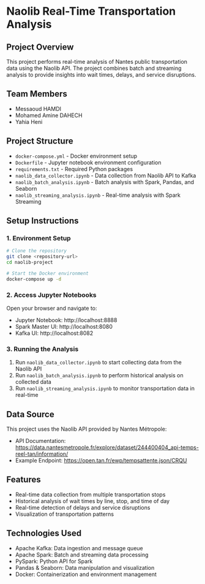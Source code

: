 # Naolib Real-Time Transportation Analysis

## Project Overview

This project performs real-time analysis of Nantes public transportation data using the Naolib API. The project combines batch and streaming analysis to provide insights into wait times, delays, and service disruptions.

## Team Members

- Messaoud HAMDI
- Mohamed Amine DAHECH
- Yahia Heni

## Project Structure

- `docker-compose.yml` - Docker environment setup
- `Dockerfile` - Jupyter notebook environment configuration
- `requirements.txt` - Required Python packages
- `naolib_data_collector.ipynb` - Data collection from Naolib API to Kafka
- `naolib_batch_analysis.ipynb` - Batch analysis with Spark, Pandas, and Seaborn
- `naolib_streaming_analysis.ipynb` - Real-time analysis with Spark Streaming

## Setup Instructions

### 1. Environment Setup

```bash
# Clone the repository
git clone <repository-url>
cd naolib-project

# Start the Docker environment
docker-compose up -d
```

### 2. Access Jupyter Notebooks

Open your browser and navigate to:

- Jupyter Notebook: http://localhost:8888
- Spark Master UI: http://localhost:8080
- Kafka UI: http://localhost:8082

### 3. Running the Analysis

1. Run `naolib_data_collector.ipynb` to start collecting data from the Naolib API
2. Run `naolib_batch_analysis.ipynb` to perform historical analysis on collected data
3. Run `naolib_streaming_analysis.ipynb` to monitor transportation data in real-time

## Data Source

This project uses the Naolib API provided by Nantes Métropole:

- API Documentation: https://data.nantesmetropole.fr/explore/dataset/244400404_api-temps-reel-tan/information/
- Example Endpoint: https://open.tan.fr/ewp/tempsattente.json/CRQU

## Features

- Real-time data collection from multiple transportation stops
- Historical analysis of wait times by line, stop, and time of day
- Real-time detection of delays and service disruptions
- Visualization of transportation patterns

## Technologies Used

- Apache Kafka: Data ingestion and message queue
- Apache Spark: Batch and streaming data processing
- PySpark: Python API for Spark
- Pandas & Seaborn: Data manipulation and visualization
- Docker: Containerization and environment management
